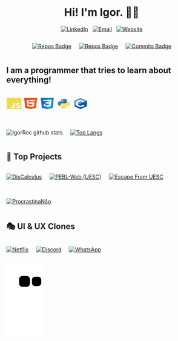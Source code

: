 # <h1 align="center">Hi! I'm Igor. 👋🏻</h1>

<p align="center">
  <a href="https://www.linkedin.com/in/igorroc/"><img src="https://img.shields.io/badge/-LinkedIn-blue?style=flat-square&logo=Linkedin&logoColor=white" alt="LinkedIn"></a>  &#xa0; 
  <a href="mailto:igor_roc@hotmail.com.br"><img src="https://img.shields.io/badge/-Gmail-D54B3D?style=flat-square&logo=Gmail&logoColor=white" alt="Email"></a>  &#xa0; 
  <a href="https://igorroc.github.io/igorroc"><img src="https://img.shields.io/static/v1?label=%20&message=Website&color=05D462&logo=appveyor&logoColor=white&style=flat-square" alt="Website"></a>
</p>

<div style="display: flex; align-items: center; justify-content: center; gap: 20px;" >

[![Repos Badge](https://badges.pufler.dev/visits/IgorRoc/IgorRoc)](https://igorroc.github.io/igorroc)

[![Repos Badge](https://badges.pufler.dev/repos/IgorRoc)](https://igorroc.github.io/igorroc)

[![Commits Badge](https://badges.pufler.dev/commits/monthly/IgorRoc)](https://igorroc.github.io/igorroc)

</div>

## I am a programmer that tries to learn about everything!

<div style="display: inline_block"><br>
  <img align="center" alt="Igor-Js" height="30" width="40" src="https://raw.githubusercontent.com/devicons/devicon/master/icons/javascript/javascript-plain.svg">
  <img align="center" alt="Igor-HTML" height="30" width="40" src="https://raw.githubusercontent.com/devicons/devicon/master/icons/html5/html5-original.svg">
  <img align="center" alt="Igor-CSS" height="30" width="40" src="https://raw.githubusercontent.com/devicons/devicon/master/icons/css3/css3-original.svg">
  <img align="center" alt="Igor-Python" height="30" width="40" src="https://raw.githubusercontent.com/devicons/devicon/master/icons/python/python-original.svg">
  <img align="center" alt="Igor-Csharp" height="30" width="40" src="https://raw.githubusercontent.com/devicons/devicon/master/icons/c/c-original.svg">
</div>

#

<div style="display: flex; align-items: center; gap: 20px;">

![IgorRoc github stats](https://github-readme-stats.vercel.app/api?username=IgorRoc&theme=gotham&show_icons=true)

[![Top Langs](https://github-readme-stats.vercel.app/api/top-langs/?username=IgorRoc&layout=compact&theme=gotham)](https://github.com/anuraghazra/github-readme-stats)

</div>

## 🚀 Top Projects

<div style="display: flex; flex-wrap: wrap; gap: 20px;">

[![DisCalculus](https://github-readme-stats.vercel.app/api/pin/?username=IgorRoc&repo=DisCalculus)](https://github.com/IgorRoc/DisCalculus)

[![PEBL-Web (UESC)](https://github-readme-stats.vercel.app/api/pin/?username=IgorRoc&repo=pebl-web)](https://github.com/IgorRoc/pebl-web)

[![Escape From UESC](https://github-readme-stats.vercel.app/api/pin/?username=IgorRoc&repo=escape-from-uesc)](https://github.com/IgorRoc/escape-from-uesc)

[![ProcrastinaNão](https://github-readme-stats.vercel.app/api/pin/?username=IgorRoc&repo=ProcrastinaNão)](https://github.com/IgorRoc/ProcrastinaNao)

</div>

## 🎭 UI & UX Clones

<div style="display: flex; gap: 20px; flex-wrap: wrap">

[![Netflix](https://github-readme-stats.vercel.app/api/pin/?username=IgorRoc&repo=netflix-clone)](https://github.com/IgorRoc/netflix-clone)

[![Discord](https://github-readme-stats.vercel.app/api/pin/?username=IgorRoc&repo=discord-clone)](https://github.com/IgorRoc/discord-clone)

[![WhatsApp](https://github-readme-stats.vercel.app/api/pin/?username=IgorRoc&repo=whatsapp-clone)](https://github.com/IgorRoc/whatsapp-clone)

</div>


![Snake animation](https://github.com/rafaballerini/rafaballerini/blob/output/github-contribution-grid-snake.svg)
